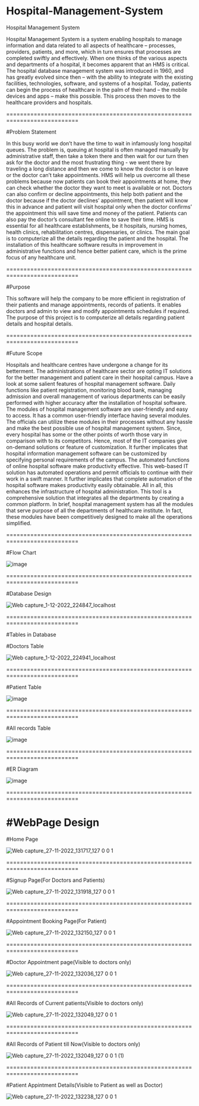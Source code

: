 # Hospital-Management-System
Hospital Management System


Hospital Management System is a system enabling hospitals to manage information and data related to all aspects of healthcare – processes, providers, patients, and more, which in turn ensures that processes are completed swiftly and effectively. When one thinks of the various aspects and departments of a hospital, it becomes apparent that an HMS is critical. The hospital database management system was introduced in 1960, and has greatly evolved since then – with the ability to integrate with the existing facilities, technologies, software, and systems of a hospital. Today, patients can begin the process of healthcare in the palm of their hand – the mobile devices and apps – make this possible. This process then moves to the healthcare providers and hospitals.

===========================================================================

#Problem Statement

In this busy world we don’t have the time to wait in infamously long hospital queues. The 
problem is, queuing at hospital is often managed manually by administrative staff, then take a token 
there and then wait for our turn then ask for the doctor and the most frustrating thing - we went there 
by traveling a long distance and then we come to know the doctor is on leave or the doctor can’t take 
appointments.
 HMS will help us overcome all these problems because now patients can book their appointments 
at home, they can check whether the doctor they want to meet is available or not. Doctors can also 
confirm or decline appointments, this help both patient and the doctor because if the doctor declines’ 
appointment, then patient will know this in advance and patient will visit hospital only when the doctor 
confirms’ the appointment this will save time and money of the patient. Patients can also pay the 
doctor’s consultant fee online to save their time.
 HMS is essential for all healthcare establishments, be it hospitals, nursing homes, health clinics, 
rehabilitation centres, dispensaries, or clinics. The main goal is to computerize all the details regarding 
the patient and the hospital. The installation of this healthcare software results in improvement in 
administrative functions and hence better patient care, which is the prime focus of any healthcare unit.

===========================================================================

#Purpose

This software will help the company to be more efficient in registration of their patients and 
manage appointments, records of patients. It enables doctors and admin to view and modify 
appointments schedules if required. The purpose of this project is to computerize all details regarding 
patient details and hospital details.

===========================================================================

#Future Scope

Hospitals and healthcare centres have undergone a change for its betterment. The 
administrations of healthcare sector are opting IT solutions for the better management and 
patient care in their hospital campus. Have a look at some salient features of hospital 
management software.
 Daily functions like patient registration, monitoring blood bank, managing admission 
and overall management of various departments can be easily performed with higher 
accuracy after the installation of hospital software.
The modules of hospital management software are user-friendly and easy to access. It has a 
common user-friendly interface having several modules. The officials can utilize these 
modules in their processes without any hassle and make the best possible use of hospital 
management system.
 Since, every hospital has some or the other points of worth those vary in comparison 
with to its competitors. Hence, most of the IT companies give on-demand solutions or feature 
of customization. It further implicates that hospital information management software can 
be customized by specifying personal requirements of the campus.
 The automated functions of online hospital software make productivity effective. 
This web-based IT solution has automated operations and permit officials to continue with 
their work in a swift manner. It further implicates that complete automation of the hospital 
software makes productivity easily obtainable. All in all, this enhances the infrastructure of 
hospital administration.
 This tool is a comprehensive solution that integrates all the departments by creating 
a common platform. In brief, hospital management system has all the modules that serve 
purpose of all the departments of healthcare institute. In fact, these modules have been 
competitively designed to make all the operations simplified.

===========================================================================

#Flow Chart


![image](https://user-images.githubusercontent.com/96913187/205117160-6568ac1b-b638-4f0c-b884-aa8de437c778.png)

===========================================================================

#Database Design


![Web capture_1-12-2022_224847_localhost](https://user-images.githubusercontent.com/96913187/205118050-9d1e8f04-cb60-48c3-aa75-1db6215f21ff.jpeg)

===========================================================================

#Tables in Database

#Doctors Table

![Web capture_1-12-2022_224941_localhost](https://user-images.githubusercontent.com/96913187/205118346-6f4d515b-c52d-4083-bcc5-328ac7e324bb.jpeg)

===========================================================================

#Patient Table

![image](https://user-images.githubusercontent.com/96913187/205118767-06e11408-f099-4f8d-84b2-322cabab2ff4.png)

===========================================================================

#All records Table

![image](https://user-images.githubusercontent.com/96913187/205118956-7825da09-2ac8-4f76-8ec3-27680702cc76.png)

===========================================================================

#ER Diagram

![image](https://user-images.githubusercontent.com/96913187/205119184-c89a1fc3-e2db-4cd2-a0fa-49d90576fb7f.png)

===========================================================================

#WebPage Design
===========================================================================
#Home Page

![Web capture_27-11-2022_131717_127 0 0 1](https://user-images.githubusercontent.com/96913187/205119978-782dc14d-07b0-4300-a917-582f02a4c8e5.jpeg)

===========================================================================

#Signup Page(For Doctors and Patients)

![Web capture_27-11-2022_131918_127 0 0 1](https://user-images.githubusercontent.com/96913187/205120340-7136eae6-1fd6-4e1d-808f-1e75989e8b70.jpeg)

===========================================================================

#Appointment Booking Page(For Patient)

![Web capture_27-11-2022_132150_127 0 0 1](https://user-images.githubusercontent.com/96913187/205120375-5deba762-4904-4e21-97fd-3c6e01c53142.jpeg)

===========================================================================

#Doctor Appointment page(Visible to doctors only)

![Web capture_27-11-2022_132036_127 0 0 1](https://user-images.githubusercontent.com/96913187/205120615-39016485-fd7e-4a0a-91bd-db3c6827abf0.jpeg)

===========================================================================

#All Records of Current patients(Visible to doctors only)

![Web capture_27-11-2022_132049_127 0 0 1](https://user-images.githubusercontent.com/96913187/205120848-87fe3b15-71c5-4739-88c7-4f049f30199d.jpeg)

===========================================================================

#All Records of Patient till Now(Visible to doctors only)

![Web capture_27-11-2022_132049_127 0 0 1 (1)](https://user-images.githubusercontent.com/96913187/205121771-5b1a6996-89d5-4f6f-83ab-ec2913e146e0.jpeg)


===========================================================================

#Patient Appintment Details(Visible to Patient as well as Doctor)

![Web capture_27-11-2022_132238_127 0 0 1](https://user-images.githubusercontent.com/96913187/205121193-f8a18310-3b80-48f3-8c41-ad38e6a6cf7d.jpeg)
